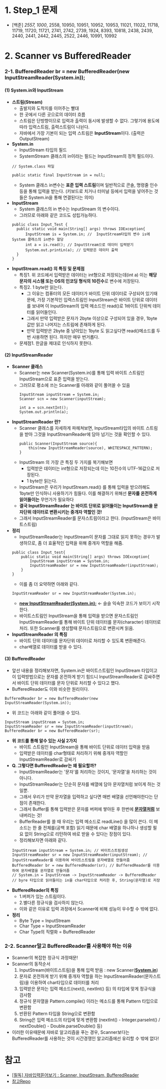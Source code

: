 # 1. Step_1 문제
- [백준] *2557, 1000*, 2558, 10950, 10951, 10952, 10953, 11021, 11022, 11718, 11719, 11720, 11721, 2741, 2742, 2739, 1924, 8393, 10818, 2438, 2439, 2440, 2441, 2442, 2445, 2522, 2446, 10991, 10992

# 2. Scanner vs BufferedReader
### 2-1. BufferedReader br = new BufferedReader(new InputStreamReader(System.in));
#### (1) System.in와 InputStream
  - **스트림(Stream)**
    - 출발지와 도착지를 이어주는 빨대
    - 한 곳에서 다른 곳으로의 데이터 흐름
    - 스트림은 단방향이므로 입력과 출력이 동시에 발생할 수 없다. 그렇기에 용도에 따라 입력스트림, 출력스트림이 나뉜다.
    - 자바에서 가장 기본이 되는 입력 스트림은 **InputStream**이다. (출력은 OutputStream)
  - **System.in**
    - InputStream 타입의 필드
    - SystemStream 클래스의 in이라는 필드는 InputStream의 정적 필드이다.
    ```agsl
    // System.class 파일
      
    public static final InputStream in = null; 
    ```
    - System 클래스 in변수는 **표준 입력 스트림**이며 일반적으로 콘솔, 명령줄 인수 등을 통해 입력을 받는다. (키보드로 치거나 터미널 등에서 입력을 넣어주는 것들은 System.in을 통해 연결된다는 의미)
  - **InputStream**
    - System 클래스의 in 변수는 InputStream 의 변수이다.
    - 그러므로 아래와 같은 코드도 성립가능하다.
    ```agsl
    public class Input_Test {
      public static void main(String[] args) throws IOException{
          InputStream is = System.in; //  InputStream타입의 변수 is에 System 클래스의 in변수 할당
          int a = is.read(); // InputStream으로 데이터 입력받기
          System.out.printLn(a); // 입력받은 데이터 출력
      }
    }
    ```
  - **InputStream.read() 의 특징 및 문제점**
    - 특징1. 위 코드에서 입력받은 데이터는 int형으로 저장되는데(int a) 이는 **해당 문자의 시스템 또는 OS의 인코딩 형식의 10진수**로 변수에 저장된다.
    - 특징2. 1 byte만 읽는다.
      - 그 이유는 컴퓨터의 모든 데이터가 바이트 단위 데이터로 구성되어 있기때문에, 가장 기본적인 입력스트림인 InputStream은 바이트 단위로 데이터를 보내며 이 InputStream의 입력 메소드인 read()로 1바이트 단위씩 데이터를 읽어들인다.   
      - 그래서 만약 입력받은 문자가 2byte 이상으로 구성되어 있을 경우, 1byte 값만 읽고 나머지는 스트림에 존재하게 된다.
      - 만약 입력받은 2byte 중 남아있는 1byte 도 읽고싶다면 read()메소드를 두 번 사용하면 된다. 하지만 매우 번거롭다.
    - 문제점1. 한글을 제대로 인식하지 못한다.

#### (2) InputStreamReader
  - **Scanner 클래스**
    - Scanner는 new Scanner(System.in)를 통해 입력 바이트 스트림인 InputStream으로 표준 입력을 받는다.
    - 그러므로 평소에 쓰는 Scanner를 아래와 같이 풀어쓸 수 있음
      ```
      InputStream inputStream = System.in;
      Scanner scn = new Scanner(inputStream);
  
      int a = scn.nextInt();
      System.out.println(a);
      ```
  - **InputStreamReader 란?**
    - Scanner 클래스를 자세하게 파헤쳐보면, InputStream타입의 바이트 스트림을 받아 그것을 InputStreamReader에 담아 넘기는 것을 확인할 수 있다.
       ```
       public Scanner(InputStream source){
           this(new InputStreamReader(source), WHITESPACE_PATTERN);
       }
       ```
    - InputStream 의 가장 큰 특징 두 가지를 복기해보면
      - 입력받은 데이터는 int형으로 저장되는데 이는 10진수의 UTF-16값으로 저장된다.
      - 1 byte만 읽는다.
    - InputStream은 우리가 InputStream.read() 를 통해 입력을 받으려해도 1byte만 인식하니 사용하기가 힘들다. 이를 해결하기 위해선 **문자를 온전하게 읽어들이는** 무언가가 필요하다
    - **결국 InputStreamReader 는 바이트 단위로 읽어들이는 InputStream을 문자단위 데이터로 변환시키는 중개자 역할인 것!**
    - 그래서 InputStreamReader를 문자스트림이라고 한다. (InputStream은 바이트스트림)
  - **정리**
    - InputStreamReader는 InputStream이 문자를 그대로 읽지 못하는 경우가 발생하므로, 좀 더 효율적인 입력을 위해 중개자 역할을 해줌.
    ```agsl
    public class Input_test{
        public static void main(String[] args) throws IOException{
            InputStream inputStream = System.in;
            InputStreamReader sr = new InputStreamReader(inputStream);
        }   
    }
    ```
    - 이를 좀 더 요약하면 아래와 같다.
    ```agsl
    InputStreamReader sr = new InputStreamReader(System.in);
    ```
    - <U>**new InputStreamReader(System.in);**</U> <- 슬슬 익숙한 코드가 보이기 시작한다.
    - 바이트스트림인 InputStream을 통해 입력을 받으면 문자스트림인 InputStreamReader를 통해 바이트 단위 데이터를 문자(character) 데이터로 처리. 또한 Scanner를 생성할때 문자스트림으로 변환시켜 읽음.
  - **InputStreamReader 의 특징**
    - 바이트 단위 데이터를 문자단위 데이터로 처리할 수 있도록 변환해준다.
    - char배열로 데이터를 받을 수 있다.
#### (3) BufferedReader
  - 앞선 내용을 정리해보자면, System.in은 바이트스트림인 InputStream 타입이고 이 입력방법으로는 문자를 온전하게 받기 힘드니 InputStreamReader로 감싸주면서 바이트 단위 데이터를 문자 단위로 처리할 수 있다고 했다.
  - BufferedReader도 이와 비슷한 원리이다.
  ```agsl
  BufferedReader br = new BufferedReader(new InputStreamReader(System.in));
  ```
  - 위 코드는 아래와 같이 풀어쓸 수 있다.
  ```agsl
  InputStream inputStream = System.in;
  InputStreamReader sr = new InputStreamReader(inputStream);
  BufferedReader br = new BufferedReader(sr);
  ```
  - **위 코드를 통해 알수 있는 사실 2가지**
    - 바이트 스트림인 InputStream을 통해 바이트 단위로 데이터 입력을 받음
    - 입력받은 데이터를 char형태로 처리하기 위해 중개자 역할인 InputStreamReader로 감싸기
  - **Q. 그렇다면 BufferedReader는 왜 필요할까?**
    - InputStreamReader는 '문자'를 처리하는 것이지, '문자열'을 처리하는 것이 아니다.
    - InputStreamReader는 단순히 문자를 배열에 담아 문자열처럼 보이게 하는 것일뿐.
    - 그래서 우리가 만약 문자열을 입력하고 싶다면 매번 배열을 선언해야한다는 단점이 존재한다. 
    - 그래서 Buffer를 통해 입력받은 문자를 버퍼에 쌓아둔 후 한번에 <U>**문자열처럼**</U> 보내버리는 것!
    - BufferReader를 쓸 때 우리는 입력 메소드로 readLine() 을 많이 쓴다. 이 메소드는 한 줄 전체를(공백 포함) 읽기 때문에 char 배열을 하나하나 생성할 필요 없이 String으로 리턴하여 바로 받을 수 있다는 장점이 있다.
    - 정리해보자면 아래와 같다.
    ```agsl
    InputStream inputStream = System.in; // 바이트스트림생성
    InputStreamReader sr = new InputStreamReader(inputStream); // InputStreamReader를 이용하여 바이트스트림을 문자배열로 만들어줌
    BufferedReader br = new BufferedReader(sr); // BufferedReader를 이용하여 문자배열을 문자열로 만들어줌
    // System.in = InputStream -> InputStreamReader -> BufferedReader
    // byre 타입으로 읽어들이는 in을 char타입으로 처리한 후, String(문자열)로 저장
    ```
  - **BufferedReader의 특징**
    - 1.버퍼가 있는 스트림이다.
    - 2.별다른 정규식을 검사하지 않는다.
    - 이와 같은 이유로 입력 과정에서 Scanner에 비해 성능이 우수할 수 밖에 없다.
  - **정리**
    - Byte Type = InputStream
    - Char Type = InputStreamReader
    - Char Type의 직렬화 = BufferedReader
  

### 2-2. Scanner말고 BufferedReader를 사용해야 하는 이유
- Scanner의 복잡한 정규식 과정때문!
- Scanner의 동작순서
  1. InputStream(바이트스트림)을 통해 입력 받음 : new Scanner(<U>**System.in**</U>)
  2. 문자로 온전하게 받기 위해 중개자 역할을 하는 InputStreamReader(문자스트림)을 이용하여 char타입으로 데이터를 처리
  3. 입력받은 문자는 입력 메소드(next(), nextInt() 등) 의 타입에 맞게 정규식을 검사함
  4. 정규식 문자열을 Pattern.compile() 이라는 메소드를 통해 Pattern 타입으로 변환함
  5. 반환된 Pattern 타입을 String으로 변환함
  6. String은 입력 메소드의 타입에 맞게 변환함 (nextInt() - Integer.parseInt() / nextDouble() - Double.parseDouble() 등)
- 이러한 이유때문에 자바로 알고리즘을 푸는 경우, Scanner보다는 BufferedReader를 사용하는 것이 시간경쟁인 알고리즘에선 유리할 수 밖에 없다!

# 참고
- [[필독] 자바입력뜯어보기 : Scanner, InputStream, BufferedReader](https://st-lab.tistory.com/41)
- [참고Repo](https://github.com/zieunx/java-algorithm)